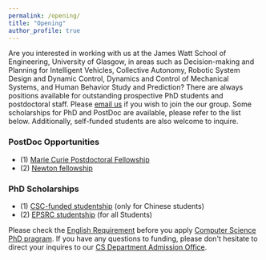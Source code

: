 ```yaml
---
permalink: /opening/
title: "Opening"
author_profile: true
---
```


Are you interested in working with us at the James Watt School of Engineering, University of Glasgow, in areas such as Decision-making and Planning for Intelligent Vehicles, Collective Autonomy, Robotic System Design and Dynamic Control, Dynamics and Control of Mechanical Systems, and Human Behavior Study and Prediction? There are always positions available for outstanding prospective PhD students and postdoctoral staff. Please [email us](mailto:chongfeng.wei@glasgow.ac.uk) if you wish to join the our group. Some scholarships for PhD and PostDoc are available, please refer to the list below. Additionally, self-funded students are also welcome to inquire.


### PostDoc Opportunities
- (1) [Marie Curie Postdoctoral Fellowship]()
- (2) [Newton fellowship]()

### PhD Scholarships
- (1) [CSC-funded studentship](https://www.gla.ac.uk/scholarships/thechinascholarshipcouncil/) (only for Chinese students)
- (2) [EPSRC studentship](https://www.gla.ac.uk/schools/engineering/phdopportunities/#autonomoussystemsandconnectivity,academicapplicationprocedure,scholarshipinformationandscholarshipapplicationprocedure) (for all Students)

Please check the [English Requirement](https://www.manchester.ac.uk/study/postgraduate-research/programmes/list/02954/phd-computer-science/entry-requirements/#course-profile) before you apply [Computer Science PhD pragram](https://www.manchester.ac.uk/study/postgraduate-research/programmes/list/02954/phd-computer-science/).  If you have any questions to funding, please don't hesitate to direct your inquires to our [CS Department Admission Office](https://www.cs.manchester.ac.uk/connect/contact/).
